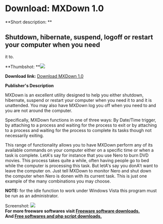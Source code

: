 # Download: MXDown 1.0

**Short description: **

## Shutdown, hibernate, suspend, logoff or restart your computer when you need
it to.

  
**Thumbshot: **![](http://www.freewarefiles.com/screenshot/mxdown_md.gif)   
  
**Download link:** [Download MXDown 1.0](http://freesoftwares.boysofts.com/MXDown_program_33209.html)  
  

**Publisher's Description**  
  

MXDown is an excellent utility designed to help you either shutdown,
hibernate, suspend or restart your computer when you need it to and it is
unattended. You may also have MXDown log you off when you need to and you are
not around the computer.

Specifically, MXDown functions in one of three ways: By Date/Time trigger, by
attaching to a process and waiting for the process to exit or by attaching to
a process and waiting for the process to complete its tasks though not
necessarily exiting.

This range of functionality allows you to have MXDown perform any of its
available commands on your computer either on a specific time or when a task
is complete. LetA's say for instance that you use Nero to burn DVD movies.
This process takes quite a while, often having people go to bed while the
computer is processing this task. But letA's say you donA't want to leave the
computer on. Just tell MXDown to monitor Nero and shut down the computer when
Nero is donen with its current task. This is just one example of the many
combinations you may choose.

**NOTE:** for the idle function to work under Windows Vista this program must be run as an administrator.

  
  
Screenshot: ![](http://www.freewarefiles.com/screenshot/mxdown.gif)  
**For more freeware softwares visit [Freeware software downloads.](http://freesoftwares.boysofts.com/)**   
**And [Free softwares and php script downloads.](http://www.boysofts.com/)**

